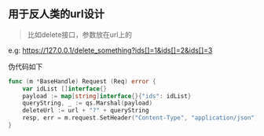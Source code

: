 ## 用于反人类的url设计

> 比如delete接口，参数放在url上的

e.g: https://127.0.0.1/delete_something?ids[]=1&ids[]=2&ids[]=3

伪代码如下
```go
func (m *BaseHandle) Request (Req) error {
    var idList []interface{}
    payload := map[string]interface{}{"ids": idList}
    queryString, _ := qs.Marshal(payload)
    deleteUrl := url + "?" + queryString
    resp, err = m.request.SetHeader("Content-Type", "application/json").Delete(deleteUrl)
}
```

